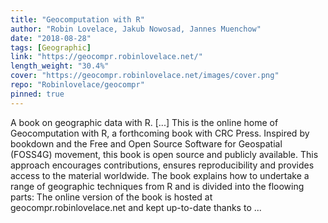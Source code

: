 ```yaml
---
title: "Geocomputation with R"
author: "Robin Lovelace, Jakub Nowosad, Jannes Muenchow"
date: "2018-08-28"
tags: [Geographic]
link: "https://geocompr.robinlovelace.net/"
length_weight: "30.4%"
cover: "https://geocompr.robinlovelace.net/images/cover.png"
repo: "Robinlovelace/geocompr"
pinned: true
---
```


A book on geographic data with R. [...] This is the online home of Geocomputation with R, a forthcoming book with CRC Press. Inspired by bookdown and the Free and Open Source Software for Geospatial (FOSS4G) movement, this book is open source and publicly available.
This approach encourages contributions, ensures reproducibility and provides access to the material worldwide. The book explains how to undertake a range of geographic techniques from R and is divided into the floowing parts: The online version of the book is hosted at geocompr.robinlovelace.net and kept up-to-date thanks to ...
